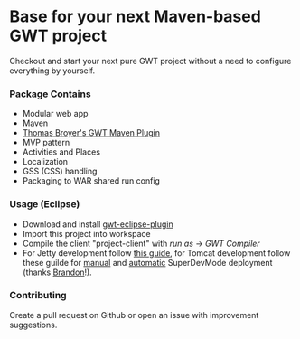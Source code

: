 # Base for your next Maven-based GWT project

Checkout and start your next pure GWT project without a need to configure everything by yourself. 

### Package Contains

* Modular web app
* Maven
* [Thomas Broyer's GWT Maven Plugin](https://github.com/tbroyer/gwt-maven-plugin)
* MVP pattern
* Activities and Places
* Localization
* GSS (CSS) handling
* Packaging to WAR shared run config

### Usage (Eclipse)

* Download and install [gwt-eclipse-plugin](https://github.com/gwt-plugins/gwt-eclipse-plugin)
* Import this project into workspace
* Compile the client "project-client" with *run as* -> *GWT Compiler*
* For Jetty development follow [this guide](https://www.youtube.com/watch?v=H2n6NXceriQ), for Tomcat development follow these guilde for [manual](https://www.youtube.com/watch?v=-_YcBeI_Feo) and [automatic](https://www.youtube.com/watch?v=LtH4KzmguL0) SuperDevMode deployment (thanks [Brandon](https://github.com/branflake2267)!).

### Contributing

Create a pull request on Github or open an issue with improvement suggestions.
